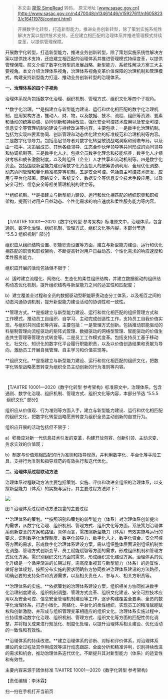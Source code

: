> 本文由 [简悦 SimpRead](http://ksria.com/simpread/) 转码， 原文地址 [www.sasac.gov.cn](http://www.sasac.gov.cn/n4470048/n13461446/n15927611/n16058233/c16411978/content.html)

> 开展数字化转型，打造新型能力，推进业务创新转型，除了策划实施系统性解决方案以提供技术支持，还应建立相匹配的治理体系并推进管理模式持续变革，以提供管理保障。

开展数字化转型，打造新型能力，推进业务创新转型，除了策划实施系统性解决方案以提供技术支持，还应建立相匹配的治理体系并推进管理模式持续变革，以提供管理保障。前文介绍了数字化转型的发展战略、新型能力、系统性解决方案三大主要视角。本文介绍治理体系视角，治理体系视角变革价值保障的治理机制和管理模式，构建支持新型能力打造、推动业务创新转型的治理体系。

**一、治理体系的四个子视角**

治理体系视角包括数字化治理、组织机制、管理方式、组织文化等四个子视角。

**数字化治理。**是指建立与新型能力建设、运行和优化相匹配的数字化治理机制，应用架构方法，推动人、财、物，以及数据、技术、流程、组织等资源、要素和活动的统筹协调、协同创新和持续改进，强化安全可控技术应用以及安全可控、信息安全等管理机制的建设与持续改进等内容。主要包括：一是数字化治理机制。包括为实现四要素协同、创新管理和动态优化建立的标准规范和治理机制等内容。二是数字化领导力。包括高层领导者对数字化转型敏锐战略洞察和前瞻布局，以及由一把手、决策层成员、其他各级领导、生态合作伙伴领导等共同形成的协同领导和协调机制等。三是数字化人才。包括全员数字化理念和技能培养，数字化人才绩效考核和成长激励制度，以及跨组织（企业）人才共享和流动机制等。四是数字化资金。包括围绕新型能力建设等数字化资金投入的统筹协调利用、全局优化调整、动态协同管理和量化精准核算等机制。五是安全可控。包括自主可控技术研发、应用与平台化部署，网络安全、系统安全、数据安全等信息安全技术手段应用，以及安全可控、信息安全等相关管理机制的建立等。

**组织机制。**是指建立与新型能力建设、运行和优化相匹配的组织职责和职权架构，提高针对用户日益动态、个性化需求的响应速度和柔性服务能力等内容。 

 

【T/AIITRE 10001—2020《数字化转型 参考架构》标准原文中，治理体系，包含通则、数字化治理、组织机制、管理方式、组织文化等内容，本部分节选 “5.5.3 组织机制” 部分】

组织应从组织结构设置、职能职责设置等方面，建立与新型能力建设、运行和优化相匹配的职责和职权架构，不断提高针对用户日益动态、个性化需求的响应速度和柔性服务能力。

组织应开展的活动包括但不限于：

a）适时建立流程化、网络化、生态化的柔性组织结构，并建立数据驱动的组织结构动态优化机制，提升组织结构与新型能力之间的适宜性和匹配度；

b）建立覆盖全过程和全员的数据驱动型职能职责动态分工体系，以及相互之间的动态沟通协调机制，提升新型能力建设活动的协调性和一致性。

**管理方式。**是指建立与新型能力建设、运行和优化相匹配的组织管理方式和工作模式，推动员工自组织、自学习、主动完成创造性工作，支持员工自我价值实现，与组织共同成长等内容。主要包括：一是管理方式创新。包括推动职能驱动的科层制管理向流程驱动的矩阵式管理、数据驱动的网络型管理、智能驱动的价值生态共生管理等管理方式转变等。二是员工工作模式变革。包括支持员工基于移动化、社交化、知识化的数字化平台履行职能职责，以及以价值创造结果和贡献为导向，激励员工开展自我管理、自主学习和价值实现等。

**组织文化。**是指建立与新型能力建设、运行和优化相匹配的组织文化，把数字化转型战略愿景转变为组织全员主动创新的行为准则等内容。

 

【T/AIITRE 10001—2020《数字化转型 参考架构》标准原文中，治理体系，包含通则、数字化治理、组织机制、管理方式、组织文化等内容，本部分节选 “5.5.5  组织文化” 部分】

组织应从价值观、行为准则等方面入手，建立与新型能力建设、运行和优化相匹配的组织文化，把数字化转型战略愿景转变为组织全员主动创新的自觉行为。

组织应开展的活动包括但不限于：

a）积极应对新一代信息技术引发的变革，构建开放包容、创新引领、主动求变、务求实效的价值观；

b）制定与价值观相匹配的行为准则和指导规范，并利用数字化、平台化等手段工具，支持行为准则和指导规范的有效执行和迭代优化。

**二、治理体系过程联动方法**

治理体系过程联动方法主要包括策划、实施、评价和改进全组织的治理体系，以支撑新型能力（体系）的实施与运行，其主要过程方法如下：

![](http://www.sasac.gov.cn/n4470048/n13461446/n15927611/n16058233/c16411978/part/16411989.jpg) 

图 1 治理体系过程联动方法包含的主要过程

**治理体系的策划。**按照识别和策划的新型能力（体系）对治理体系创新提出的需求，从数字化治理、组织机制、管理方式、组织文化等方面，系统策划治理体系创新变革的方案和路径。具体而言，需按照新型能力（体系）有效实施与运行的要求，识别数字化治理制度、数字化领导力、数字化人才、数字化资金、安全可控等方面的需求，形成数字化治理体系建设方案。需从组织整体层面识别组织机制优化调整、管理方式创新变革、员工赋能赋智等方面的需求，形成组织机制和管理方式优化方案。需识别组织文化方面的需求，形成组织文化建设方案。治理体系的优化升级是一个循序渐进的长期过程，需高度重视其与新型能力（体系）的适宜性，做好总体规划，按照分布实施的要求明确各方协同推进治理体系建设的方法路径，明确必要的支持条件和资源需求，以及相关责任人、参与人、相关方职责等。

**治理体系的实施。**依据策划的治理体系建设方案，组织相关方协同推进数字化治理制度建设、组织机制调整、管理方式变革、组织文化建设、安全可控技术应用以及安全可控、信息安全管理机制建设等工作，逐步构建覆盖全要素、全员的数字化治理体系，打造小微化、网络化、平台化的柔性组织，实现员工的精准赋能赋权和创新激励，并形成与组织管理变革相适应的组织文化。治理体系实施过程中，应持续推动数字化治理、组织机制、管理方式、组织文化等方面的匹配性优化调整，并将相关成果进行规范化、制度化处理，以提升治理体系相关建设、优化活动的一致性和有效性。

**治理体系的持续改进。**建立治理体系的诊断、对标和评价体系，对治理体系建设的全过程及其作用成效等进行动态跟踪、全面分析和精准评判，识别持续改进的需求和机会，推动治理体系迭代优化，不断提升其对新型能力（体系）的适宜性和有效性。

主要内容来源于团体标准 T/AIITRE 10001—2020《数字化转型 参考架构》

【责任编辑：李沐霖】

扫一扫在手机打开当前页